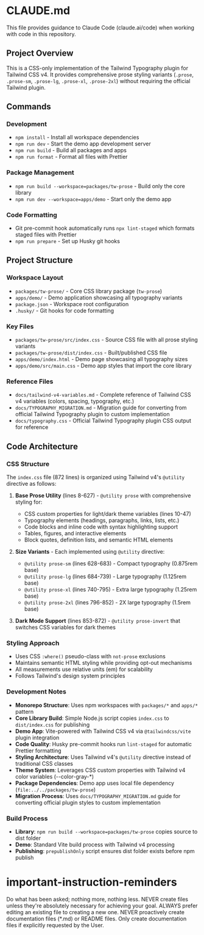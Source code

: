 # CLAUDE.md

This file provides guidance to Claude Code (claude.ai/code) when working with code in this repository.

## Project Overview

This is a CSS-only implementation of the Tailwind Typography plugin for Tailwind CSS v4. It provides comprehensive prose styling variants (`.prose`, `.prose-sm`, `.prose-lg`, `.prose-xl`, `.prose-2xl`) without requiring the official Tailwind plugin.

## Commands

### Development

- `npm install` - Install all workspace dependencies
- `npm run dev` - Start the demo app development server
- `npm run build` - Build all packages and apps
- `npm run format` - Format all files with Prettier

### Package Management

- `npm run build --workspace=packages/tw-prose` - Build only the core library
- `npm run dev --workspace=apps/demo` - Start only the demo app

### Code Formatting

- Git pre-commit hook automatically runs `npx lint-staged` which formats staged files with Prettier
- `npm run prepare` - Set up Husky git hooks

## Project Structure

### Workspace Layout

- `packages/tw-prose/` - Core CSS library package (`tw-prose`)
- `apps/demo/` - Demo application showcasing all typography variants
- `package.json` - Workspace root configuration
- `.husky/` - Git hooks for code formatting

### Key Files

- `packages/tw-prose/src/index.css` - Source CSS file with all prose styling variants
- `packages/tw-prose/dist/index.css` - Built/published CSS file
- `apps/demo/index.html` - Demo page showcasing all typography sizes
- `apps/demo/src/main.css` - Demo app styles that import the core library

### Reference Files

- `docs/tailwind-v4-variables.md` - Complete reference of Tailwind CSS v4 variables (colors, spacing, typography, etc.)
- `docs/TYPOGRAPHY_MIGRATION.md` - Migration guide for converting from official Tailwind Typography plugin to custom implementation
- `docs/typography.css` - Official Tailwind Typography plugin CSS output for reference

## Code Architecture

### CSS Structure

The `index.css` file (872 lines) is organized using Tailwind v4's `@utility` directive as follows:

1. **Base Prose Utility** (lines 8-627) - `@utility prose` with comprehensive styling for:
   - CSS custom properties for light/dark theme variables (lines 10-47)
   - Typography elements (headings, paragraphs, links, lists, etc.)
   - Code blocks and inline code with syntax highlighting support
   - Tables, figures, and interactive elements
   - Block quotes, definition lists, and semantic HTML elements

2. **Size Variants** - Each implemented using `@utility` directive:
   - `@utility prose-sm` (lines 628-683) - Compact typography (0.875rem base)
   - `@utility prose-lg` (lines 684-739) - Large typography (1.125rem base)
   - `@utility prose-xl` (lines 740-795) - Extra large typography (1.25rem base)
   - `@utility prose-2xl` (lines 796-852) - 2X large typography (1.5rem base)

3. **Dark Mode Support** (lines 853-872) - `@utility prose-invert` that switches CSS variables for dark themes

### Styling Approach

- Uses CSS `:where()` pseudo-class with `not-prose` exclusions
- Maintains semantic HTML styling while providing opt-out mechanisms
- All measurements use relative units (em) for scalability
- Follows Tailwind's design system principles

### Development Notes

- **Monorepo Structure**: Uses npm workspaces with `packages/*` and `apps/*` pattern
- **Core Library Build**: Simple Node.js script copies `index.css` to `dist/index.css` for publishing
- **Demo App**: Vite-powered with Tailwind CSS v4 via `@tailwindcss/vite` plugin integration
- **Code Quality**: Husky pre-commit hooks run `lint-staged` for automatic Prettier formatting
- **Styling Architecture**: Uses Tailwind v4's `@utility` directive instead of traditional CSS classes
- **Theme System**: Leverages CSS custom properties with Tailwind v4 color variables (--color-gray-\*)
- **Package Dependencies**: Demo app uses local file dependency (`file:../../packages/tw-prose`)
- **Migration Process**: Uses `docs/TYPOGRAPHY_MIGRATION.md` guide for converting official plugin styles to custom implementation

### Build Process

- **Library**: `npm run build --workspace=packages/tw-prose` copies source to dist folder
- **Demo**: Standard Vite build process with Tailwind v4 processing
- **Publishing**: `prepublishOnly` script ensures dist folder exists before npm publish

# important-instruction-reminders

Do what has been asked; nothing more, nothing less.
NEVER create files unless they're absolutely necessary for achieving your goal.
ALWAYS prefer editing an existing file to creating a new one.
NEVER proactively create documentation files (\*.md) or README files. Only create documentation files if explicitly requested by the User.
